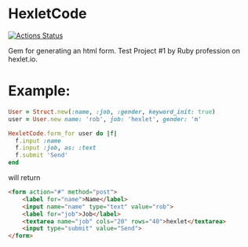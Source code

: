 # HexletCode

[![Actions Status](https://github.com/nightlord189/rails-project-63/actions/workflows/hexlet-check.yml/badge.svg)](https://github.com/nightlord189/rails-project-63/actions)

Gem for generating an html form. Test Project #1 by Ruby profession on hexlet.io.

# Example:
```ruby
User = Struct.new(:name, :job, :gender, keyword_init: true)
user = User.new name: 'rob', job: 'hexlet', gender: 'm'

HexletCode.form_for user do |f|
  f.input :name
  f.input :job, as: :text
  f.submit 'Send'
end
```

will return
```html
<form action="#" method="post">
    <label for="name">Name</label>
    <input name="name" type="text" value="rob">
    <label for="job">Job</label>
    <textarea name="job" cols="20" rows="40">hexlet</textarea>
    <input type="submit" value="Send">
</form>
```
